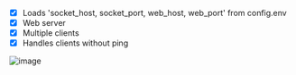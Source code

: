 - [x] Loads 'socket_host, socket_port, web_host, web_port' from config.env
- [x] Web server
- [x] Multiple clients
- [x] Handles clients without ping
      
![image](https://github.com/Bt08s/PYNet/assets/68190921/cf597cfa-072c-4ef1-8bd0-791ceb1841ba)
